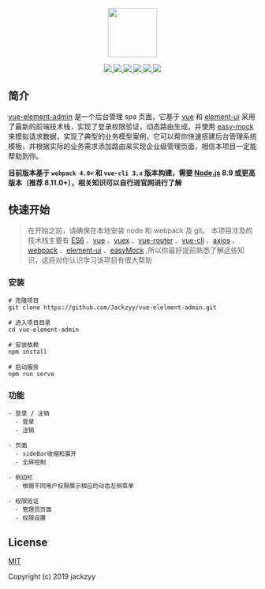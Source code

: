<p align="center">
    <a href="https://github.com/Jackzyy/vue-elelment-admin" target="_blank">
        <img src="https://cn.vuejs.org/images/logo.png" width="100">
    </a>
</p>
<p align="center">
    <a href="https://github.com/vuejs/vue">
        <img src="https://img.shields.io/badge/vue-2.6.10-brightgreen.svg">
    </a>
    <a href="https://github.com/ElemeFE/element">
        <img src="https://img.shields.io/badge/elemnet--ui-2.12.0-brightgreen.svg">
    </a>
    <a href="https://github.com/prettier/prettier">
        <img src="https://img.shields.io/badge/code style-prettier-brightgreen.svg">
    </a>
    <a href="https://github.com/webpack/webpack">
        <img src="https://img.shields.io/badge/webpack->=4.0.0-brightgreen.svg">
    </a>
    <a href="https://github.com/easy-mock/easy-mock">
        <img src="https://img.shields.io/badge/data-easyMock-brightgreen.svg">
    </a>
  	<a href="https://github.com/Jackzyy/vue-elelment-admin">
        <img src="https://img.shields.io/badge/license-MIT-brightgreen.svg">
    </a>
</p>

## 简介

[vue-element-admin](https://github.com/Jackzyy/vue-elelment-admin) 是一个后台管理 spa 页面，它基于 [vue](https://github.com/vuejs/vue) 和 [element-ui](https://github.com/ElemeFE/element) 采用了最新的前端技术栈，实现了登录权限验证，动态路由生成，并使用 [easy-mock](https://github.com/easy-mock/easy-mock) 来模拟请求数据，实现了典型的业务模型案例，它可以帮你快速搭建后台管理系统模板，并根据实际的业务需求添加路由来实现企业级管理页面，相信本项目一定能帮助到你。

**目前版本基于 `webpack 4.0+` 和 `vue-cli 3.x` 版本构建，需要 [Node.js](https://nodejs.org/) 8.9 或更高版本（推荐 8.11.0+），相关知识可以自行进官网进行了解**

## 快速开始

> 在开始之前，请确保在本地安装 node 和 webpack 及 git。 本项目涉及的技术栈主要有 [ES6](http://es6.ruanyifeng.com/) 、[vue](https://cn.vuejs.org/) 、[vuex](https://vuex.vuejs.org/zh/) 、[vue-router](https://router.vuejs.org/zh/) 、[vue-cli](https://cli.vuejs.org/zh/guide/) 、[axios](http://www.axios-js.com/) 、[webpack](https://www.webpackjs.com/) 、[element-ui](https://element.eleme.io/#/zh-CN) 、[easyMock](https://www.easy-mock.com/) ,所以你最好提前熟悉了解这些知识，这将对你认识学习该项目有很大帮助

### 安装

```
# 克隆项目
git clone https://github.com/Jackzyy/vue-elelment-admin.git

# 进入项目目录
cd vue-element-admin

# 安装依赖
npm install

# 启动服务
npm run serve
```

### 功能

```
- 登录 / 注销
  - 登录
  - 注销

- 页面
  - sideBar收缩和展开
  - 全屏控制

- 侧边栏
  - 根据不同用户权限展示相应的动态左侧菜单

- 权限验证
  - 管理员页面
  - 权限设置

```

## License

[MIT](https://github.com/Jackzyy/vue-elelment-admin/blob/master/LICENSE)

Copyright (c) 2019 jackzyy

